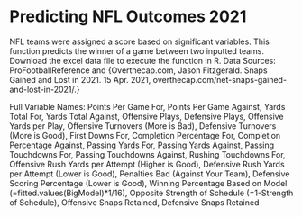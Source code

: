 # Predicting NFL Outcomes 2021
 NFL teams were assigned a score based on significant variables. This function predicts the winner of a game between two inputted teams. Download the excel data file to execute the function in R.
Data Sources: ProFootballReference and {Overthecap.com, Jason Fitzgerald. Snaps Gained and Lost in 2021. 15 Apr. 2021, overthecap.com/net-snaps-gained-and-lost-in-2021/.}

Full Variable Names: Points Per Game For, Points Per Game Against, Yards Total For, Yards Total Against, Offensive Plays, Defensive Plays, Offensive Yards per Play, Offensive Turnovers (More is Bad), Defensive Turnovers (More is Good), First Downs For, Completion Percentage For, Completion Percentage Against, Passing Yards For, Passing Yards Against, Passing Touchdowns For, Passing Touchdowns Against, Rushing Touchdowns For, Offensive Rush Yards per Attempt (Higher is Good), Defensive Rush Yards per Attempt (Lower is Good), Penalties Bad (Against Your Team), Defensive Scoring Percentage (Lower is Good), Winning Percentage Based on Model (=fitted.values(BigModel)*1/16), Opposite Strength of Schedule (=1-Strength of Schedule), Offensive Snaps Retained, Defensive Snaps Retained 
